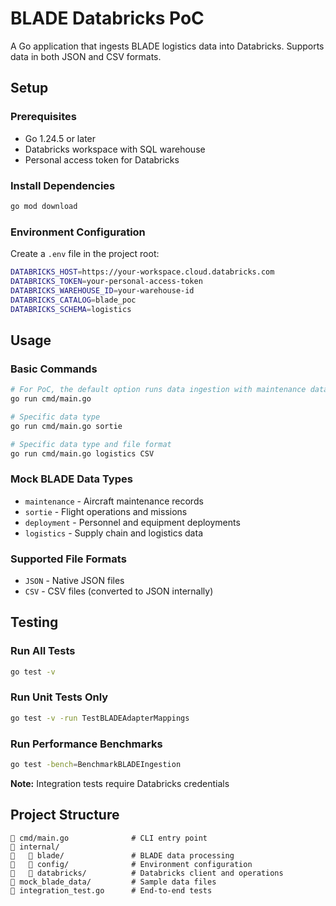 # BLADE Databricks PoC

A Go application that ingests BLADE logistics data into Databricks. Supports data in both JSON and CSV formats.

## Setup

### Prerequisites
- Go 1.24.5 or later
- Databricks workspace with SQL warehouse
- Personal access token for Databricks

### Install Dependencies
```bash
go mod download
```

### Environment Configuration
Create a `.env` file in the project root:

```bash
DATABRICKS_HOST=https://your-workspace.cloud.databricks.com
DATABRICKS_TOKEN=your-personal-access-token
DATABRICKS_WAREHOUSE_ID=your-warehouse-id
DATABRICKS_CATALOG=blade_poc
DATABRICKS_SCHEMA=logistics
```

## Usage

### Basic Commands
```bash
# For PoC, the default option runs data ingestion with maintenance data in JSON format
go run cmd/main.go

# Specific data type
go run cmd/main.go sortie

# Specific data type and file format
go run cmd/main.go logistics CSV
```

### Mock BLADE Data Types
- `maintenance` - Aircraft maintenance records
- `sortie` - Flight operations and missions  
- `deployment` - Personnel and equipment deployments
- `logistics` - Supply chain and logistics data

### Supported File Formats
- `JSON` - Native JSON files
- `CSV` - CSV files (converted to JSON internally)

## Testing

### Run All Tests
```bash
go test -v
```

### Run Unit Tests Only
```bash
go test -v -run TestBLADEAdapterMappings
```

### Run Performance Benchmarks
```bash
go test -bench=BenchmarkBLADEIngestion
```

**Note:** Integration tests require Databricks credentials

## Project Structure
```
   cmd/main.go              # CLI entry point
   internal/
      blade/               # BLADE data processing
      config/              # Environment configuration  
      databricks/          # Databricks client and operations
   mock_blade_data/         # Sample data files
   integration_test.go      # End-to-end tests
```
